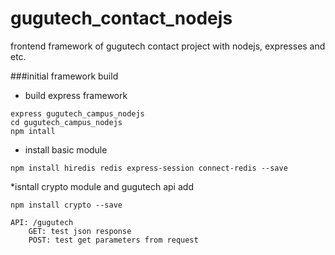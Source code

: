 # gugutech_contact_nodejs
frontend framework of gugutech contact project with nodejs, expresses and etc.

###initial framework build
* build express framework
```
express gugutech_campus_nodejs
cd gugutech_campus_nodejs
npm intall
```
* install basic module
```
npm install hiredis redis express-session connect-redis --save
```
*isntall crypto module and gugutech api add
```
npm install crypto --save

API: /gugutech   
    GET: test json response
    POST: test get parameters from request
```